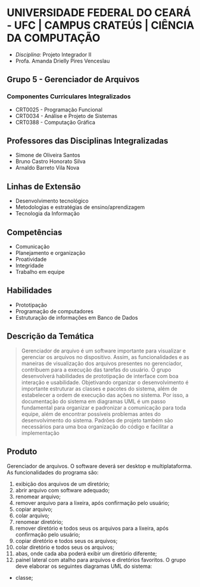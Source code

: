 # UNIVERSIDADE FEDERAL DO CEARÁ - UFC | CAMPUS CRATEÚS | CIÊNCIA DA COMPUTAÇÃO

- *Disciplina:* Projeto Integrador II
- Profa. Amanda Drielly Pires Venceslau

## Grupo 5 - Gerenciador de Arquivos

### Componentes Curriculares Integralizados
- CRT0025 - Programação Funcional
- CRT0034 - Análise e Projeto de Sistemas
- CRT0388 - Computação Gráfica

## Professores das Disciplinas Integralizadas
- Simone de Oliveira Santos
- Bruno Castro Honorato Silva
- Arnaldo Barreto Vila Nova

## Linhas de Extensão
- Desenvolvimento tecnológico
- Metodologias e estratégias de ensino/aprendizagem
- Tecnologia da Informação

## Competências
- Comunicação
- Planejamento e organização
- Proatividade
- Integridade
- Trabalho em equipe

## Habilidades
- Prototipação
- Programação de computadores
- Estruturação de informações em Banco de Dados

## Descrição da Temática
> Gerenciador de arquivo é um software importante para visualizar e gerenciar os arquivos no dispositivo. Assim, as funcionalidades e as maneiras de visualização dos arquivos presentes no gerenciador,
contribuem para a execução das tarefas do usuário.
O grupo desenvolverá habilidades de prototipação de interface com boa interação e usabilidade.
Objetivando organizar o desenvolvimento é importante estruturar as classes e pacotes do sistema,
além de estabelecer a ordem de execução das ações no sistema. Por isso, a documentação do sistema
em diagramas UML é um passo fundamental para organizar e padronizar a comunicação para toda
equipe, além de encontrar possíveis problemas antes do desenvolvimento do sistema. Padrões de
projeto também são necessários para uma boa organização do código e facilitar a implementação

## Produto
Gerenciador de arquivos. O software deverá ser desktop e multiplataforma.
As funcionalidades do programa são:
  1. exibição dos arquivos de um diretório;
  2. abrir arquivo com software adequado;
  3. renomear arquivo;
  4. remover arquivo para a lixeira, após confirmação pelo usuário;
  5. copiar arquivo;
  6. colar arquivo;
  7. renomear diretório;
  8. remover diretório e todos seus os arquivos para a lixeira, após confirmação pelo usuário;
  9. copiar diretório e todos seus os arquivos;
  10. colar diretório e todos seus os arquivos;
  11. abas, onde cada aba poderá exibir um diretório diferente;
  12. painel lateral com atalho para arquivos e diretórios favoritos.
O grupo deve elaborar os seguintes diagramas UML do sistema:
 - classe;
